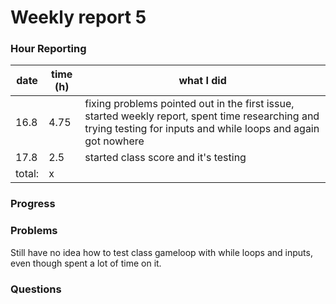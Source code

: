 # Weekly report 5

### Hour Reporting
| **date** | **time (h)** | **what I did** 
| --------- | ----------- | --------- 
| 16.8 | 4.75 | fixing problems pointed out in the first issue, started weekly report, spent time researching and trying testing for inputs and while loops and again got nowhere
| 17.8 | 2.5 | started class score and it's testing
| total: | x

### Progress


### Problems
Still have no idea how to test class gameloop with while loops and inputs, even though spent a lot of time on it.

### Questions
